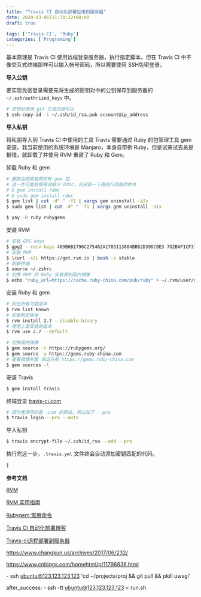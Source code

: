 ```yaml
---
title: "Travis CI 自动化部署应用到服务器"
date: 2020-03-06T11:38:22+08:00
draft: true

tags: ['Travis-CI', 'Ruby']
categories: ['Programing']
---
```


基本原理是 Travis CI 使用远程登录服务器，执行指定脚本。但在 Travis CI 中不像交互式终端那样可以输入帐号密码，所以需要使用 SSH免密登录。

<!--more-->

**导入公钥**

要实现免密登录需要先将生成的密钥对中的公钥保存到服务器的 `~/.ssh/authrized_keys` 中。

```bash
# 密钥对使用 git 生成的就可以
$ ssh-copy-id -i ~/.ssh/id_rsa.pub account@ip_address
```

**导入私钥**

将私钥导入到 Travis CI 中使用的工具 Travis 需要通过 Ruby 的包管理工具 gem 安装。我当前使用的系统环境是 Manjaro，本身自带例 Ruby，但是试来试去总是报错，就卸载了并使用 RVM 重装了 Ruby 和 Gem。

卸载 Ruby 和 gem

```bash
# 删除当前安装的所有 gem 包
# 这一步可能会报错说缺少 Rdoc，先安装一下再执行后面的命令
# $ gem install rdoc 
# $ sudo gem install rdoc
$ gem list | cut -d" " -f1 | xargs gem uninstall -aIx
$ sudo gem list | cut -d" " -f1 | xargs gem uninstall -aIx

$ yay -R ruby rubygems
```

安装 RVM

```bash
# 安装 GPG keys
$ gpg2 --recv-keys 409B6B1796C275462A1703113804BB82D39DC0E3 7D2BAF1CF37B13E2069D6956105BD0E739499BDB
# 安装 RVM
$ \curl -sSL https://get.rvm.io | bash -s stable
# 刷新终端
$ source ~/.zshrc
# 切换 RVM 的 Ruby 安装源到国内镜像
$ echo "ruby_url=https://cache.ruby-china.com/pub/ruby" > ~/.rvm/user/db
```

安装 Ruby 和 gem

```bash
# 列出所有可装版本
$ rvm list known
# 安装制定版本
$ rvm install 2.7 --disable-binary
# 使用上面安装的版本
$ rvm use 2.7 --default

# 切换国内镜像
$ gem source -r https://rubygems.org/
$ gem source -a https://gems.ruby-china.com
# 查看镜像列表 保证只有 https://gems.ruby-china.com
$ gem sources -l
```

安装 Travis

```bash
$ gem install travis
```

终端登录 [travis-ci.com](https://travis-ci.com/)

```bash
# 因为我使用的是 .com 的网站，所以加了 --pro
$ travis login --pro --auto
```

导入私钥

```bash
$ travis encrypt-file ~/.ssh/id_rsa --add --pro
```

执行完这一步，`.travis.yml` 文件终会自动添加密钥匹配的代码。







1

**参考文档**

[RVM](https://rvm.io/)

[RVM 实用指南](https://ruby-china.org/wiki/rvm-guide)

[Rubygem 常用命令](https://www.jianshu.com/p/fac708c689b6)

[Travis CI 自动化部署博客](https://segmentfault.com/a/1190000011218410)

[Travis-ci远程部署到服务器](https://blog.csdn.net/sp1206/article/details/80430493)



https://www.changkun.us/archives/2017/06/232/

https://www.cnblogs.com/homehtml/p/11796836.html



\- ssh ubuntu@123.123.123.123 'cd ~/projects/proj && git pull && pkill uwsgi'



after_success: - ssh -tt ubuntu@123.123.123.123 < run.sh